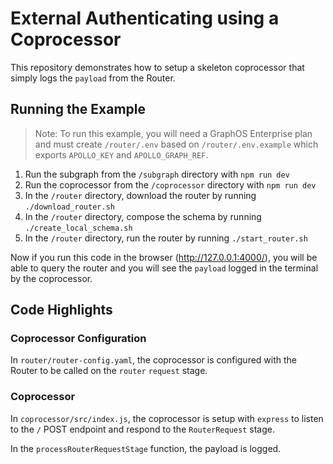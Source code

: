 # External Authenticating using a Coprocessor

This repository demonstrates how to setup a skeleton coprocessor that simply logs the `payload` from the Router.

## Running the Example

> Note: To run this example, you will need a GraphOS Enterprise plan and must create `/router/.env` based on `/router/.env.example` which exports `APOLLO_KEY` and `APOLLO_GRAPH_REF`.

1. Run the subgraph from the `/subgraph` directory with `npm run dev`
1. Run the coprocessor from the `/coprocessor` directory with `npm run dev`
1. In the `/router` directory, download the router by running `./download_router.sh`
1. In the `/router` directory, compose the schema by running `./create_local_schema.sh`
1. In the `/router` directory, run the router by running `./start_router.sh`

Now if you run this code in the browser (http://127.0.0.1:4000/), you will be able to query the router and you will see the `payload` logged in the terminal by the coprocessor.

## Code Highlights

### Coprocessor Configuration

In `router/router-config.yaml`, the coprocessor is configured with the Router to be called on the `router` `request` stage.

### Coprocessor

In `coprocessor/src/index.js`, the coprocessor is setup with `express` to listen to the `/` POST endpoint and respond to the `RouterRequest` stage.

In the `processRouterRequestStage` function, the payload is logged.
